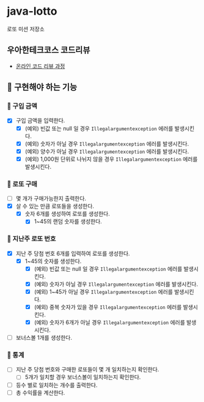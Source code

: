 # java-lotto

로또 미션 저장소

## 우아한테크코스 코드리뷰

- [온라인 코드 리뷰 과정](https://github.com/woowacourse/woowacourse-docs/blob/master/maincourse/README.md)

## 🎱 구현해야 하는 기능

### 📌 구입 금액
- [x] 구입 금액을 입력한다.
  - [x] (예외) 빈값 또는 null 일 경우 `Illegalargumentexception` 에러를 발생시킨다.
  - [x] (예외) 숫자가 아닐 경우 `Illegalargumentexception` 에러를 발생시킨다.
  - [x] (예외) 양수가 아닐 경우 `Illegalargumentexception` 에러를 발생시킨다.
  - [x] (예외) 1,000원 단위로 나뉘지 않을 경우 `Illegalargumentexception` 에러를 발생시킨다.

### 📌 로또 구매
- [ ] 몇 개가 구매가능한지 출력한다.
- [x] 살 수 있는 만큼 로또들을 생성한다.
  - [x] 숫자 6개를 생성하여 로또를 생성한다.
    - [x] 1~45의 랜덤 숫자를 생성한다.

### 📌 지난주 로또 번호
- [x] 지난 주 당첨 번호 6개를 입력하여 로또를 생성한다.
  - [x] 1~45의 숫자를 생성한다.
    - [x] (예외) 빈값 또는 null 일 경우 `Illegalargumentexception` 에러를 발생시킨다.
    - [x] (예외) 숫자가 아닐 경우 `Illegalargumentexception` 에러를 발생시킨다.
    - [x] (예외) 1~45가 아닐 경우 `Illegalargumentexception` 에러를 발생시킨다.
    - [x] (예외) 중복 숫자가 있을 경우 `Illegalargumentexception` 에러를 발생시킨다.
    - [x] (예외) 숫자가 6개가 아닐 경우 `Illegalargumentexception` 에러를 발생시킨다.
- [ ] 보너스볼 1개를 생성한다.

### 📌 통계
- [ ] 지난 주 당첨 번호와 구매한 로또들이 몇 개 일치하는지 확인한다.
  - [ ] 5개가 일치할 경우 보너스볼이 일치하는지 확인한다.
- [ ] 등수 별로 일치하는 개수를 출력한다.
- [ ] 총 수익률을 계산한다.